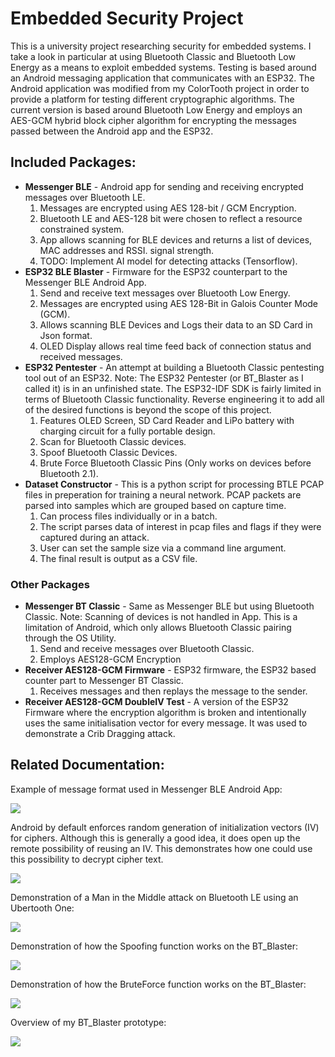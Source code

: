 # Embedded Security Project
This is a university project researching security for embedded systems. I take a look in particular at using Bluetooth Classic and Bluetooth Low Energy as a means to exploit embedded systems. Testing is based around an Android messaging application that communicates with an ESP32. The Android application was modified from my ColorTooth project in order to provide a platform for testing different cryptographic algorithms. The current version is based around Bluetooth Low Energy and employs an AES-GCM hybrid block cipher algorithm for encrypting the messages passed between the Android app and the ESP32.

## Included Packages:
* **Messenger BLE** - Android app for sending and receiving encrypted messages over Bluetooth LE.
	1. Messages are encrypted using AES 128-bit / GCM Encryption.
	2. Bluetooth LE and AES-128 bit were chosen to reflect a resource constrained system.
	3. App allows scanning for BLE devices and returns a list of devices, MAC addresses and RSSI. signal strength.
	4. TODO: Implement AI model for detecting attacks (Tensorflow).
* **ESP32 BLE Blaster** - Firmware for the ESP32 counterpart to the Messenger BLE Android App.
	1. Send and receive text messages over Bluetooth Low Energy.
	2. Messages are encrypted using AES 128-Bit in Galois Counter Mode (GCM).
	3. Allows scanning BLE Devices and Logs their data to an SD Card in Json format.
	4. OLED Display allows real time feed back of connection status and received messages.
* **ESP32 Pentester** - An attempt at building a Bluetooth Classic pentesting tool out of an ESP32. Note: The ESP32 Pentester (or BT_Blaster as I called it) is in an unfinished state. The ESP32-IDF SDK is fairly limited in terms of Bluetooth Classic functionality. Reverse engineering it to add all of the desired functions is beyond the scope of this project.
	1. Features OLED Screen, SD Card Reader and LiPo battery with charging circuit for a fully portable design.
	2. Scan for Bluetooth Classic devices.
	3. Spoof Bluetooth Classic Devices.
	4. Brute Force Bluetooth Classic Pins (Only works on devices before Bluetooth 2.1).
* **Dataset Constructor** - This is a python script for processing BTLE PCAP files in preperation for training a neural network. PCAP packets are parsed into samples which are grouped based on capture time.
	1. Can process files individually or in a batch.
	2. The script parses data of interest in pcap files and flags if they were captured during an attack.
	3. User can set the sample size via a command line argument.
	4. The final result is output as a CSV file.
	
### Other Packages
* **Messenger BT Classic** - Same as Messenger BLE but using Bluetooth Classic. Note: Scanning of devices is not handled in App. This is a limitation of Android, which only allows Bluetooth Classic pairing through the OS Utility.
	1. Send and receive messages over Bluetooth Classic.
	2. Employs AES128-GCM Encryption
* **Receiver AES128-GCM Firmware** - ESP32 firmware, the ESP32 based counter part to Messenger BT Classic.
	1. Receives messages and then replays the message to the sender.
* **Receiver AES128-GCM DoubleIV Test** - A version of the ESP32 Firmware where the encryption algorithm is broken and intentionally uses the same initialisation vector for every message. It was used to demonstrate a Crib Dragging attack.
	
## Related Documentation:

Example of message format used in Messenger BLE Android App:

![](Presentation_Assets/AES-GCM_Message_Format.png)

Android by default enforces random generation of initialization vectors (IV) for ciphers. Although this is generally a good idea, it does open up the remote possibility of reusing an IV. This demonstrates how one could use this possibility to decrypt cipher text. 

![](Presentation_Assets/KPAttack_Diagram.png)

Demonstration of a Man in the Middle attack on Bluetooth LE using an Ubertooth One:

![](Presentation_Assets/BLE_ManInTheMiddle.png)

Demonstration of how the Spoofing function works on the BT_Blaster:

![](Presentation_Assets/BT_Classic_Spoofing.png)

Demonstration of how the BruteForce function works on the BT_Blaster:

![](Presentation_Assets/BT_Classic_BruteForce.png)

Overview of my BT_Blaster prototype:

![](Presentation_Assets/BT_Blaster_Presentation.png)

